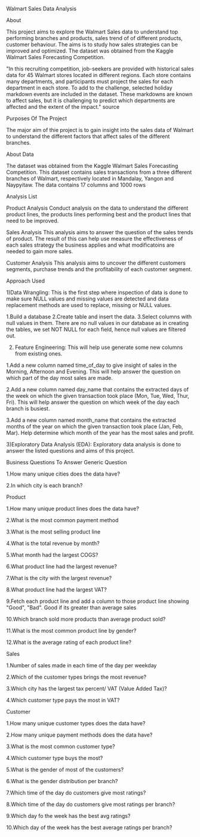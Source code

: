 Walmart Sales Data Analysis

About

This project aims to explore the Walmart Sales data to understand top performing branches and products, sales trend of of different products, 
customer behaviour. The aims is to study how sales strategies can be improved and optimized. The dataset was obtained from the Kaggle Walmart
Sales Forecasting Competition.

"In this recruiting competition, job-seekers are provided with historical sales data for 45 Walmart stores located in different regions.
Each store contains many departments, and participants must project the sales for each department in each store. To add to the challenge,
selected holiday markdown events are included in the dataset. These markdowns are known to affect sales, but it is challenging to predict
which departments are affected and the extent of the impact." source

Purposes Of The Project

The major aim of thie project is to gain insight into the sales data of Walmart to understand the different factors that affect sales of the different branches.

About Data

The dataset was obtained from the Kaggle Walmart Sales Forecasting Competition. This dataset contains sales transactions from a three different branches of Walmart,
respectively located in Mandalay, Yangon and Naypyitaw. The data contains 17 columns and 1000 rows



Analysis List

Product Analysis
Conduct analysis on the data to understand the different product lines, the products lines performing best and the product lines that need to be improved.

Sales Analysis
This analysis aims to answer the question of the sales trends of product. The result of this can help use measure the effectiveness of each sales strategy 
the business applies and what modificatoins are needed to gain more sales.

Customer Analysis
This analysis aims to uncover the different customers segments, purchase trends and the profitability of each customer segment.

Approach Used

1)Data Wrangling: This is the first step where inspection of data is done to make sure NULL values and missing values are detected and data replacement methods
are used to replace, missing or NULL values.

1.Build a database
2.Create table and insert the data.
3.Select columns with null values in them. There are no null values in our database as in creating the tables, we set NOT NULL for each field, hence null values 
are filtered out.

2) Feature Engineering: This will help use generate some new columns from existing ones.

 1.Add a new column named time_of_day to give insight of sales in the Morning, Afternoon and Evening. This will help answer the question on which part of the day 
   most sales are made.
   
 2.Add a new column named day_name that contains the extracted days of the week on which the given transaction took place (Mon, Tue, Wed, Thur, Fri). This will 
   help answer the question on which week of the day each branch is busiest.
   
 3.Add a new column named month_name that contains the extracted months of the year on which the given transaction took place (Jan, Feb, Mar). Help determine
   which month of the year has the most sales and profit.
   
3)Exploratory Data Analysis (EDA): Exploratory data analysis is done to answer the listed questions and aims of this project.



Business Questions To Answer
Generic Question

1.How many unique cities does the data have?

2.In which city is each branch?

Product

1.How many unique product lines does the data have?

2.What is the most common payment method

3.What is the most selling product line

4.What is the total revenue by month?

5.What month had the largest COGS?

6.What product line had the largest revenue?

7.What is the city with the largest revenue?

8.What product line had the largest VAT?

9.Fetch each product line and add a column to those product line showing "Good", "Bad". Good if its greater than average sales

10.Which branch sold more products than average product sold?

11.What is the most common product line by gender?

12.What is the average rating of each product line?


Sales

1.Number of sales made in each time of the day per weekday

2.Which of the customer types brings the most revenue?

3.Which city has the largest tax percent/ VAT (Value Added Tax)?

4.Which customer type pays the most in VAT?


Customer

1.How many unique customer types does the data have?

2.How many unique payment methods does the data have?

3.What is the most common customer type?

4.Which customer type buys the most?

5.What is the gender of most of the customers?

6.What is the gender distribution per branch?

7.Which time of the day do customers give most ratings?

8.Which time of the day do customers give most ratings per branch?

9.Which day fo the week has the best avg ratings?

10.Which day of the week has the best average ratings per branch?

